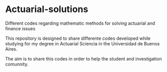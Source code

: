 # Actuarial-solutions
Different codes regarding mathematic methods for solving actuarial and finance issues

This repository is designed to share differente codes developed while studying for my degree in Actuarial Sciencia in the Universidad de Buenos Aires.

The aim is to share this codes in order to help the student and investigation comunnity.
